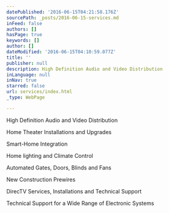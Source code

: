```yaml
---
datePublished: '2016-06-15T04:21:58.176Z'
sourcePath: _posts/2016-06-15-services.md
inFeed: false
authors: []
hasPage: true
keywords: []
author: []
dateModified: '2016-06-15T04:10:59.077Z'
title: ''
publisher: null
description: High Definition Audio and Video Distribution
inLanguage: null
inNav: true
starred: false
url: services/index.html
_type: WebPage

---
```

High Definition Audio and Video Distribution

Home Theater Installations and Upgrades

Smart-Home Integration

Home lighting and Climate Control

Automated Gates, Doors, Blinds and Fans

New Construction Prewires

DirecTV Services, Installations and Technical Support

Technical Support for a Wide Range of Electronic Systems